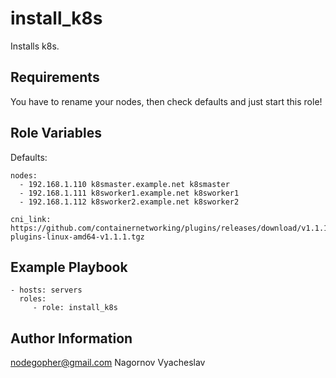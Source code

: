install_k8s
=========

Installs k8s.

Requirements
------------

You have to rename your nodes, then check defaults and just start this role!

Role Variables
--------------

Defaults:
```
nodes:
  - 192.168.1.110 k8smaster.example.net k8smaster
  - 192.168.1.111 k8sworker1.example.net k8sworker1
  - 192.168.1.112 k8sworker2.example.net k8sworker2

cni_link: https://github.com/containernetworking/plugins/releases/download/v1.1.1/cni-plugins-linux-amd64-v1.1.1.tgz
```
Example Playbook
----------------
```
- hosts: servers
  roles:
     - role: install_k8s
```
Author Information
------------------

nodegopher@gmail.com
Nagornov Vyacheslav
